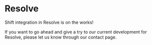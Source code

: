 # Resolve

Shift integration in Resolve is on the works! 

If you want to go ahead and give a try to our current development for Resolve, please let us know through our contact page.